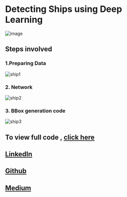# Detecting Ships using Deep Learning
![image](https://cdn-images-1.medium.com/max/1000/1*DcO07U2GAS_AkWQXCzXdQA.png)

## Steps involved
### 1.Preparing Data

![ship1](https://github.com/ucalyptus/Detecting-Ships/blob/master/ship1.png)

### 2. Network

![ship2](https://github.com/ucalyptus/Detecting-Ships/blob/master/ship2.png)

### 3. BBox generation code

![ship3](https://github.com/ucalyptus/Detecting-Ships/blob/master/ship3.png)

## To view full code , [click here](https://nbviewer.jupyter.org/github/ucalyptus/Detecting-Ships/blob/master/detecting-ships.ipynb)

## [LinkedIn](https://linkedin.com/in/sayantan-das-95b50a125/)
## [Github](https://github.com/ucalyptus)
## [Medium](https://medium.com/@sayantandas30011998)

